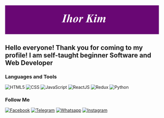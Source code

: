 [![Header](https://github.com/IhorKim/IhorKim/blob/main/assets/pct.png)](https://www.facebook.com/profile.php?id=100078919287579)

## Hello everyone! Thank you for coming to my profile! I am self-taught beginner Software and Web Developer

### Languages and Tools
![HTML5](https://img.shields.io/badge/HTML5-E34F26?style=for-the-badge&logo=html5&logoColor=white)
![CSS](https://img.shields.io/badge/CSS3-1572B6?style=for-the-badge&logo=css3&logoColor=white)
![JavaScript](https://img.shields.io/badge/JavaScript-323330?style=for-the-badge&logo=javascript&logoColor=F7DF1E)
![ReactJS](https://img.shields.io/badge/React-20232A?style=for-the-badge&logo=react&logoColor=61DAFB)
![Redux](https://img.shields.io/badge/Redux-593D88?style=for-the-badge&logo=redux&logoColor=white)
![Python](https://img.shields.io/badge/Python-FFD43B?style=for-the-badge&logo=python&logoColor=blue)

### Follow Me
[![Facebook](https://img.shields.io/badge/Facebook-1877F2?style=for-the-badge&logo=facebook&logoColor=white)](https://www.facebook.com/profile.php?id=100078919287579)
[![Telegram](https://img.shields.io/badge/Telegram-2CA5E0?style=for-the-badge&logo=telegram&logoColor=white)](https://t.me/Ihor_Kim)
[![Whatsapp](https://img.shields.io/badge/WhatsApp-25D366?style=for-the-badge&logo=whatsapp&logoColor=white)](https://wa.me/+17802467824)
[![Instagram](https://img.shields.io/badge/Instagram-E4405F?style=for-the-badge&logo=instagram&logoColor=white)](https://www.instagram.com/ihor_kim/)
